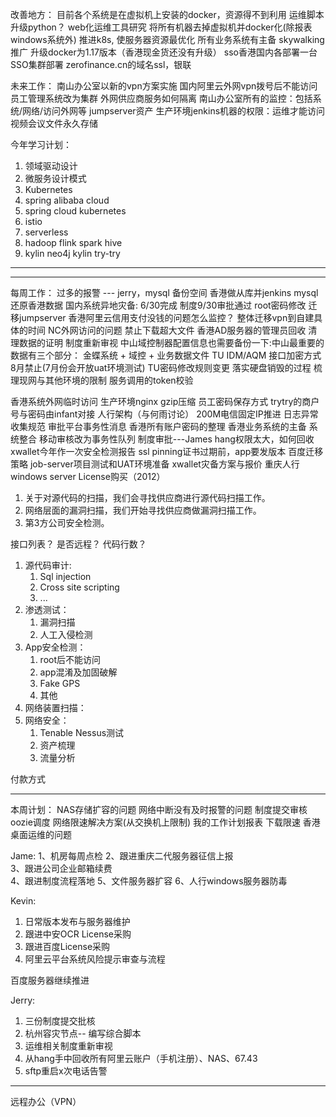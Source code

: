 改善地方：
目前各个系统是在虚拟机上安装的docker，资源得不到利用
运维脚本升级python？
web化运维工具研究
将所有机器去掉虚拟机并docker化(除报表windows系统外)
推进k8s, 使服务器资源最优化
所有业务系统有主备
skywalking推广
升级docker为1.17版本（香港现金货还没有升级）
sso香港国内各部署一台
SSO集群部署
zerofinance.cn的域名ssl，银联

未来工作：
南山办公室以新的vpn方案实施
国内阿里云外网vpn拨号后不能访问
员工管理系统改为集群
外网供应商服务如何隔离
南山办公室所有的监控：包括系统/网络/访问外网等
jumpserver资产
生产环境jenkins机器的权限：运维才能访问
视频会议文件永久存储

今年学习计划：
1. 领域驱动设计
2. 微服务设计模式
3. Kubernetes
4. spring alibaba cloud
5. spring cloud kubernetes
6. istio
7. serverless
8. hadoop flink spark hive
9. kylin
neo4j
kylin
try-try
-------------------------------------------------

-------------------------------------------------
每周工作：
过多的报警 --- jerry，mysql 备份空间
香港做从库并jenkins mysql还原香港数据
国内系统异地灾备: 6/30完成
制度9/30审批通过
root密码修改
迁移jumpserver
香港阿里云信用支付没钱的问题怎么监控？
整体迁移vpn到自建具体的时间
NC外网访问的问题
禁止下载超大文件
香港AD服务器的管理员回收
清理数据的证明
制度重新审视
中山域控制器配置信息也需要备份一下:中山最重要的数据有三个部分： 金蝶系统 + 域控 + 业务数据文件
TU IDM/AQM 接口加密方式8月禁止(7月份会开放uat环境测试)
TU密码修改规则变更
落实硬盘销毁的过程
梳理现网与其他环境的限制
服务调用的token校验

香港系统外网临时访问
生产环境nginx gzip压缩
员工密码保存方式
trytry的商户号与密码由infant对接
人行架构（与何雨讨论）
200M电信固定IP推进
日志异常收集规范
审批平台事务性消息
香港所有账户密码的整理
香港业务系统的主备
系统整合
移动审核改为事务性队列
制度审批---James
hang权限太大，如何回收
xwallet今年作一次安全检测报告
ssl pinning证书过期前，app要发版本
百度迁移策略
job-server项目测试和UAT环境准备
xwallet灾备方案与报价
重庆人行windows server License购买（2012）

1. 关于对源代码的扫描，我们会寻找供应商进行源代码扫描工作。
2. 网络层面的漏洞扫描，我们开始寻找供应商做漏洞扫描工作。
3. 第3方公司安全检测。

接口列表？
是否远程？
代码行数？



 
1. 源代码审计:
   1. Sql injection
   2. Cross site scripting
   3. ...
2. 渗透测试：
   1. 漏洞扫描
   2. 人工入侵检测
3. App安全检测：
   1. root后不能访问
   2. app混淆及加固破解
   3. Fake GPS
   4. 其他
4. 网络装置扫描：
5. 网络安全：
   1. Tenable Nessus测试
   2. 资产梳理
   3. 流量分析

付款方式


------------------------------------
本周计划：
NAS存储扩容的问题
网络中断没有及时报警的问题
制度提交审核
oozie调度
网络限速解决方案(从交换机上限制)
我的工作计划报表
下载限速
香港桌面运维的问题

Jame:
1、机房每周点检 
2、跟进重庆二代服务器征信上报         
3、跟进公司企业邮箱续费  
4、跟进制度流程落地
5、文件服务器扩容
6、人行windows服务器防毒

Kevin:
1. 日常版本发布与服务器维护
2. 跟进中安OCR License采购
3. 跟进百度License采购
4. 阿里云平台系统风险提示审查与流程

百度服务器继续推进

Jerry:
1. 三份制度提交批核
2. 杭州容灾节点-- 编写综合脚本
3. 运维相关制度重新审视
4. 从hang手中回收所有阿里云账户（手机注册）、NAS、67.43
5. sftp重启x次电话告警




---
远程办公（VPN）